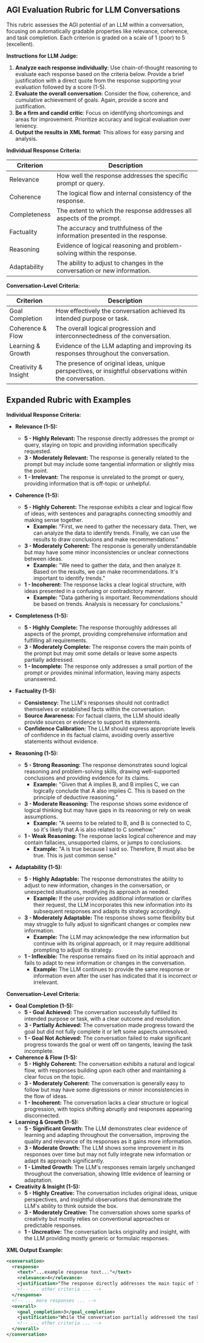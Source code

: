 ## AGI Evaluation Rubric for LLM Conversations

This rubric assesses the AGI potential of an LLM within a conversation, focusing on automatically gradable properties like relevance, coherence, and task completion. Each criterion is graded on a scale of 1 (poor) to 5 (excellent).

**Instructions for LLM Judge:**

1. **Analyze each response individually**: Use chain-of-thought reasoning to evaluate each response based on the criteria below. Provide a brief justification with a direct quote from the response supporting your evaluation followed by a score (1-5).
2. **Evaluate the overall conversation**: Consider the flow, coherence, and cumulative achievement of goals. Again, provide a score and justification.
3. **Be a firm and candid critic**: Focus on identifying shortcomings and areas for improvement. Prioritize accuracy and logical evaluation over leniency.
4. **Output the results in XML format**: This allows for easy parsing and analysis.

**Individual Response Criteria:**

| Criterion        | Description                                                                    |
|-----------------|--------------------------------------------------------------------------------|
| Relevance       | How well the response addresses the specific prompt or query.                   |
| Coherence       | The logical flow and internal consistency of the response.                     |
| Completeness    | The extent to which the response addresses all aspects of the prompt.          |
| Factuality       | The accuracy and truthfulness of the information presented in the response.     |
| Reasoning        | Evidence of logical reasoning and problem-solving within the response.          |
| Adaptability    | The ability to adjust to changes in the conversation or new information.        |

**Conversation-Level Criteria:**

| Criterion           | Description                                                                                                   |
|--------------------|---------------------------------------------------------------------------------------------------------------|
| Goal Completion    | How effectively the conversation achieved its intended purpose or task.                                      |
| Coherence & Flow  | The overall logical progression and interconnectedness of the conversation.                                  |
| Learning & Growth   | Evidence of the LLM adapting and improving its responses throughout the conversation.                       |
| Creativity & Insight | The presence of original ideas, unique perspectives, or insightful observations within the conversation. |

## Expanded Rubric with Examples

**Individual Response Criteria:**

*   **Relevance (1-5):** 
    *   **5 - Highly Relevant:** The response directly addresses the prompt or query, staying on topic and providing information specifically requested. 
    *   **3 - Moderately Relevant:** The response is generally related to the prompt but may include some tangential information or slightly miss the point.
    *   **1 - Irrelevant:** The response is unrelated to the prompt or query, providing information that is off-topic or unhelpful. 
        
*   **Coherence (1-5):**
    *   **5 - Highly Coherent:** The response exhibits a clear and logical flow of ideas, with sentences and paragraphs connecting smoothly and making sense together. 
        *   **Example:** "First, we need to gather the necessary data. Then, we can analyze the data to identify trends. Finally, we can use the results to draw conclusions and make recommendations."
    *   **3 - Moderately Coherent:** The response is generally understandable but may have some minor inconsistencies or unclear connections between ideas.
        *   **Example:** "We need to gather the data, and then analyze it. Based on the results, we can make recommendations. It's important to identify trends." 
    *   **1 - Incoherent:** The response lacks a clear logical structure, with ideas presented in a confusing or contradictory manner. 
        *   **Example:** "Data gathering is important. Recommendations should be based on trends. Analysis is necessary for conclusions."
*   **Completeness (1-5):**
    *   **5 - Highly Complete:** The response thoroughly addresses all aspects of the prompt, providing comprehensive information and fulfilling all requirements. 
    *   **3 - Moderately Complete:** The response covers the main points of the prompt but may omit some details or leave some aspects partially addressed. 
    *   **1 - Incomplete:** The response only addresses a small portion of the prompt or provides minimal information, leaving many aspects unanswered. 
*   **Factuality (1-5):**
    *   **Consistency:** The LLM's responses should not contradict themselves or established facts within the conversation.
    *   **Source Awareness:** For factual claims, the LLM should ideally provide sources or evidence to support its statements.
    *   **Confidence Calibration:** The LLM should express appropriate levels of confidence in its factual claims, avoiding overly assertive statements without evidence. 
*   **Reasoning (1-5):**
    *   **5 - Strong Reasoning:** The response demonstrates sound logical reasoning and problem-solving skills, drawing well-supported conclusions and providing evidence for its claims. 
        *   **Example:** "Given that A implies B, and B implies C, we can logically conclude that A also implies C. This is based on the principle of deductive reasoning." 
    *   **3 - Moderate Reasoning:** The response shows some evidence of logical thinking but may have gaps in its reasoning or rely on weak assumptions. 
        *   **Example:** "A seems to be related to B, and B is connected to C, so it's likely that A is also related to C somehow."
    *   **1 - Weak Reasoning:** The response lacks logical coherence and may contain fallacies, unsupported claims, or jumps to conclusions.
        *   **Example:** "A is true because I said so. Therefore, B must also be true. This is just common sense."
*   **Adaptability (1-5):**
    *   **5 - Highly Adaptable:** The response demonstrates the ability to adjust to new information, changes in the conversation, or unexpected situations, modifying its approach as needed.
        *   **Example:** If the user provides additional information or clarifies their request, the LLM incorporates this new information into its subsequent responses and adapts its strategy accordingly.
    *   **3 - Moderately Adaptable:** The response shows some flexibility but may struggle to fully adjust to significant changes or complex new information.
        *   **Example:** The LLM may acknowledge the new information but continue with its original approach, or it may require additional prompting to adjust its strategy. 
    *   **1 - Inflexible:** The response remains fixed on its initial approach and fails to adapt to new information or changes in the conversation. 
        *   **Example:** The LLM continues to provide the same response or information even after the user has indicated that it is incorrect or irrelevant.

**Conversation-Level Criteria:**

*   **Goal Completion (1-5):**
    *   **5 - Goal Achieved:** The conversation successfully fulfilled its intended purpose or task, with a clear outcome and resolution. 
    *   **3 - Partially Achieved:** The conversation made progress toward the goal but did not fully complete it or left some aspects unresolved.
    *   **1 - Goal Not Achieved:** The conversation failed to make significant progress towards the goal or went off on tangents, leaving the task incomplete. 
*   **Coherence & Flow (1-5):**
    *   **5 - Highly Coherent:** The conversation exhibits a natural and logical flow, with responses building upon each other and maintaining a clear focus on the topic. 
    *   **3 - Moderately Coherent:** The conversation is generally easy to follow but may have some digressions or minor inconsistencies in the flow of ideas.
    *   **1 - Incoherent:** The conversation lacks a clear structure or logical progression, with topics shifting abruptly and responses appearing disconnected. 
*   **Learning & Growth (1-5):**
    *   **5 - Significant Growth:** The LLM demonstrates clear evidence of learning and adapting throughout the conversation, improving the quality and relevance of its responses as it gains more information. 
    *   **3 - Moderate Growth:** The LLM shows some improvement in its responses over time but may not fully integrate new information or adapt its approach significantly.
    *   **1 - Limited Growth:** The LLM's responses remain largely unchanged throughout the conversation, showing little evidence of learning or adaptation. 
*   **Creativity & Insight (1-5):** 
    *   **5 - Highly Creative:** The conversation includes original ideas, unique perspectives, and insightful observations that demonstrate the LLM's ability to think outside the box. 
    *   **3 - Moderately Creative:** The conversation shows some sparks of creativity but mostly relies on conventional approaches or predictable responses. 
    *   **1 - Uncreative:** The conversation lacks originality and insight, with the LLM providing mostly generic or formulaic responses. 


**XML Output Example:**

```xml
<conversation>
  <response>
    <text>"...example response text..."</text>
    <relevance>4</relevance>
    <justification>"The response directly addresses the main topic of the prompt..."</justification>
    <!-- ... other criteria ... -->
  </response>
  <!-- ... more responses ... -->
  <overall>
    <goal_completion>3</goal_completion>
    <justification>"While the conversation partially addressed the task, some aspects remained incomplete..."</justification>
    <!-- ... other criteria ... -->
  </overall>
</conversation>
```
